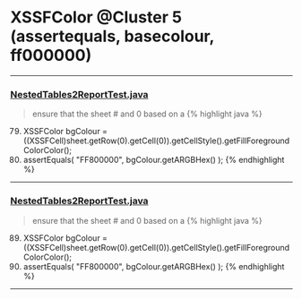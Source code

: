 # XSSFColor @Cluster 5 (assertequals, basecolour, ff000000)

***

### [NestedTables2ReportTest.java](https://searchcode.com/codesearch/view/122565043/)
> ensure that the sheet # and 0 based on a 
{% highlight java %}
79. XSSFColor bgColour = ((XSSFCell)sheet.getRow(0).getCell(0)).getCellStyle().getFillForegroundColorColor();
80. assertEquals( "FF800000", bgColour.getARGBHex() );
{% endhighlight %}

***

### [NestedTables2ReportTest.java](https://searchcode.com/codesearch/view/64531651/)
> ensure that the sheet # and 0 based on a 
{% highlight java %}
89. XSSFColor bgColour = ((XSSFCell)sheet.getRow(0).getCell(0)).getCellStyle().getFillForegroundColorColor();
90. assertEquals( "FF800000", bgColour.getARGBHex() );
{% endhighlight %}

***


